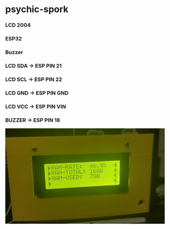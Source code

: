 # psychic-spork

### LCD 2004
### ESP32
### Buzzer

### LCD SDA -> ESP PIN 21
### LCD SCL -> ESP PIN 22
### LCD GND -> ESP PIN GND
### LCD VCC -> ESP PIN VIN
### BUZZER  -> ESP PIN 18

![Image](https://github.com/blockedPacket/psychic-spork/blob/main/data/im2.jpg)

